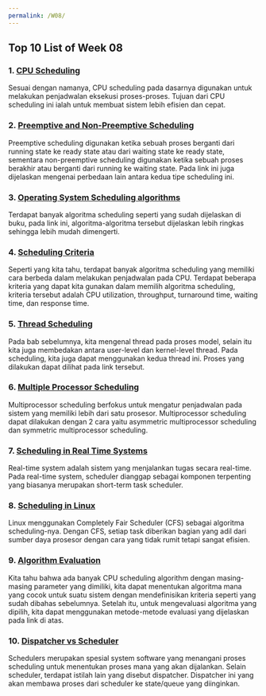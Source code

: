 ```yaml
---
permalink: /W08/
---
```


## Top 10 List of Week 08

### 1. [CPU Scheduling](https://www.studytonight.com/operating-system/cpu-scheduling)

Sesuai dengan namanya, CPU scheduling pada dasarnya digunakan untuk 
melakukan penjadwalan eksekusi proses-proses. Tujuan dari CPU scheduling ini ialah untuk membuat sistem lebih efisien dan cepat. 

### 2. [Preemptive and Non-Preemptive Scheduling]( https://www.geeksforgeeks.org/preemptive-and-non-preemptive-scheduling/)

Preemptive scheduling digunakan ketika sebuah proses berganti dari running state ke ready state atau dari waiting state ke ready state, sementara non-preemptive scheduling digunakan ketika sebuah proses berakhir atau berganti dari running ke waiting state. Pada link ini juga dijelaskan mengenai perbedaan lain antara kedua tipe scheduling ini.

### 3. [Operating System Scheduling algorithms](https://www.tutorialspoint.com/operating_system/os_process_scheduling_algorithms.htm)

Terdapat banyak algoritma scheduling seperti yang sudah dijelaskan di buku, pada link ini, algoritma-algoritma tersebut dijelaskan lebih ringkas sehingga lebih mudah dimengerti.

### 4. [Scheduling Criteria](https://www.geeksforgeeks.org/cpu-scheduling-criteria/)

Seperti yang kita tahu, terdapat banyak algoritma scheduling yang memiliki cara berbeda dalam melakukan penjadwalan pada CPU. Terdapat beberapa kriteria yang dapat kita gunakan dalam memilih algoritma scheduling, kriteria tersebut adalah CPU utilization, throughput, turnaround time, waiting time, dan response time.

### 5. [Thread Scheduling](https://www.geeksforgeeks.org/thread-scheduling/)

Pada bab sebelumnya, kita mengenal thread pada proses model, selain itu kita juga membedakan antara user-level dan kernel-level thread. Pada scheduling, kita juga dapat menggunakan kedua thread ini. Proses yang dilakukan dapat dilihat pada link tersebut.

### 6. [Multiple Processor Scheduling](https://binaryterms.com/multiple-processor-scheduling.html)

Multiprocessor scheduling berfokus untuk mengatur penjadwalan pada sistem yang memiliki lebih dari satu prosesor. Multiprocessor scheduling dapat dilakukan dengan 2 cara yaitu asymmetric multiprocessor scheduling dan  symmetric multiprocessor scheduling.

### 7. [Scheduling in Real Time Systems](https://www.geeksforgeeks.org/scheduling-in-real-time-systems/)

Real-time system adalah sistem yang menjalankan tugas secara real-time. Pada real-time system, scheduler dianggap sebagai komponen terpenting yang biasanya merupakan short-term task scheduler.

### 8. [Scheduling in Linux](https://opensource.com/article/19/2/fair-scheduling-linux)

Linux menggunakan Completely Fair Scheduler (CFS) sebagai algoritma scheduling-nya. Dengan CFS, setiap task diberikan bagian yang adil dari sumber daya prosesor dengan cara yang tidak rumit tetapi sangat efisien.

### 9. [Algorithm Evaluation](https://padakuu.com/article/140-algorithm-evaluation)

Kita tahu bahwa ada banyak CPU scheduling algorithm dengan masing-masing parameter yang dimiliki, kita dapat menentukan algoritma mana yang cocok untuk suatu sistem dengan mendefinisikan kriteria seperti yang sudah dibahas sebelumnya. Setelah itu, untuk mengevaluasi algoritma yang dipilih, kita dapat menggunakan metode-metode evaluasi yang dijelaskan pada link di atas.

### 10. [Dispatcher vs Scheduler](https://www.geeksforgeeks.org/difference-between-dispatcher-and-scheduler/)

Schedulers merupakan spesial system software yang menangani proses scheduling untuk menentukan proses mana yang akan dijalankan. Selain scheduler, terdapat istilah lain yang disebut dispatcher. Dispatcher ini yang akan membawa proses dari scheduler ke state/queue yang diinginkan.
